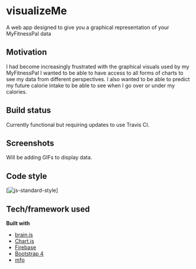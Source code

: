 # visualizeMe
A web app designed to give you a graphical representation of your MyFitnessPal data 
## Motivation
I had become increasingly frustrated with the graphical visuals used by my MyFitnessPal I wanted to be able to have access to all forms of charts to see my data from different perspectives. 
I also wanted to be able to predict my future calorie intake to be able to see when I go over or under my calories. 

## Build status
Currently functional  but requiring updates to use Travis CI.

## Screenshots
Will be adding GIFs to display data.

## Code style
[![js-standard-style](https://img.shields.io/badge/code%20style-standard-brightgreen.svg?style=flat)]

## Tech/framework used

<b>Built with</b>
- [brain.js](https://github.com/BrainJS)
- [Chart.js](https://www.chartjs.org/)
- [Firebase](https://firebase.google.com/)
- [Bootstrap 4](https://getbootstrap.com/docs/4.0/getting-started/introduction/)
- [mfp](https://www.npmjs.com/package/mfp)

